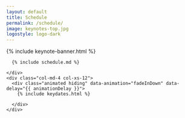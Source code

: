 ```yaml
---
layout: default
title: Schedule
permalink: /schedule/
image: keynotes-top.jpg
logostyle: logo-dark
---
```


{% include keynote-banner.html %}

<section id="schedule" class="schedule">
  <div class="col-lg-10 col-lg-offset-1  col-md-offset-1">
    <div class="col-md-8 col-xs-12">


      {% include schedule.md %}

    </div>
    <div class="col-md-4 col-xs-12">
      <div class="animated hiding" data-animation="fadeInDown" data-delay="{{ animationDelay }}">
        {% include keydates.html %}

      </div>
    </div>
  </div>
</section>
